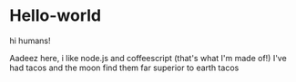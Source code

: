 # Hello-world

hi humans!

Aadeez here, i like node.js and coffeescript (that's what I'm made of!)
I've had tacos and the moon find them far superior to earth tacos
